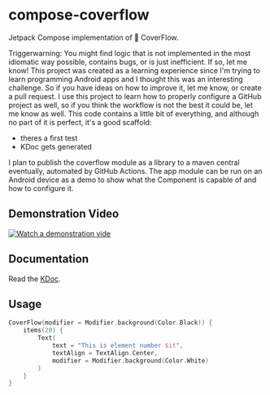 # compose-coverflow

Jetpack Compose implementation of 🍎 CoverFlow.

Triggerwarning: You might find logic that is not implemented in the most idiomatic way possible,
contains bugs, or is just inefficient.
If so, let me know!
This project was created as a learning experience since I'm trying to learn programming Android apps
and I thought this was an interesting challenge.
So if you have ideas on how to improve it, let me know, or create a pull request.
I use this project to learn how to properly configure a GitHub project as well, so if you think the
workflow is not the best it could be, let me know as well.
This code contains a little bit of everything, and although no part of it is perfect, it's a good
scaffold:

* theres a first test
* KDoc gets generated

I plan to publish the coverflow module as a library to a maven central eventually, automated by
GitHub Actions.
The app module can be run on an  Android device as a demo to show what the Component is capable of
and how to configure it.

## Demonstration Video

[![Watch a demonstration vide](https://img.youtube.com/vi/dfrZBEqYYs8/0.jpg)](https://www.youtube.com/watch?v=dfrZBEqYYs8)

## Documentation

Read the [KDoc](https://pakohan.github.io/compose-coverflow/).

## Usage

```kotlin
CoverFlow(modifier = Modifier.background(Color.Black)) {
    items(20) {
        Text(
            text = "This is element number $it",
            textAlign = TextAlign.Center,
            modifier = Modifier.background(Color.White)
        )
    }
}
```
